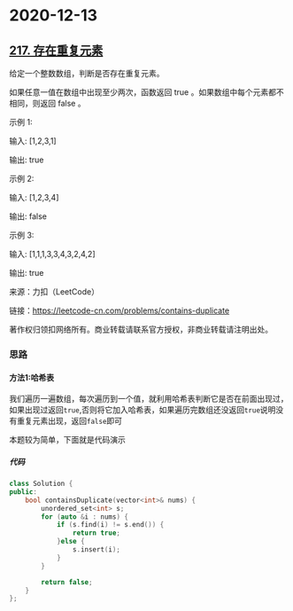 # 2020-12-13

## [217. 存在重复元素](https://leetcode-cn.com/problems/contains-duplicate/)

给定一个整数数组，判断是否存在重复元素。

如果任意一值在数组中出现至少两次，函数返回 true 。如果数组中每个元素都不相同，则返回 false 。

 示例 1:

输入: [1,2,3,1]

输出: true

示例 2:

输入: [1,2,3,4]

输出: false

示例 3:

输入: [1,1,1,3,3,4,3,2,4,2]

输出: true

来源：力扣（LeetCode）

链接：https://leetcode-cn.com/problems/contains-duplicate

著作权归领扣网络所有。商业转载请联系官方授权，非商业转载请注明出处。



### 思路

#### 方法1:哈希表

我们遍历一遍数组，每次遍历到一个值，就利用哈希表判断它是否在前面出现过，如果出现过返回`true`,否则将它加入哈希表，如果遍历完数组还没返回`true`说明没有重复元素出现，返回`false`即可

本题较为简单，下面就是代码演示

##### 代码

```cpp
class Solution {
public:
    bool containsDuplicate(vector<int>& nums) {
        unordered_set<int> s;
        for (auto &i : nums) {
            if (s.find(i) != s.end()) {
                return true;
            }else {
                s.insert(i);
            }
        }

        return false;
    }
};
```

